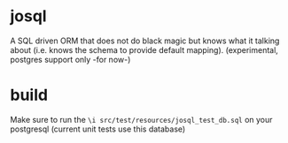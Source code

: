 josql
=====

A SQL driven ORM that does not do black magic but knows what it talking about (i.e. knows the schema to provide default mapping). (experimental, postgres support only -for now-)

build
=====
Make sure to run the ```\i src/test/resources/josql_test_db.sql``` on your postgresql (current unit tests use this database)
